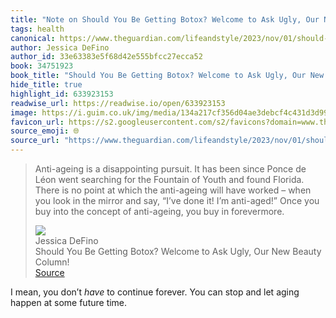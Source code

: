 ```yaml
---
title: "Note on Should You Be Getting Botox? Welcome to Ask Ugly, Our New Beauty Column! via Jessica DeFino"
tags: health
canonical: https://www.theguardian.com/lifeandstyle/2023/nov/01/should-i-get-botox-advice-ask-ugly
author: Jessica DeFino
author_id: 33e63383e5f68d42e555bfcc27ecca52
book: 34751923
book_title: "Should You Be Getting Botox? Welcome to Ask Ugly, Our New Beauty Column!"
hide_title: true
highlight_id: 633923153
readwise_url: https://readwise.io/open/633923153
image: https://i.guim.co.uk/img/media/134a217cf356d04ae3debcf4c431d3d99d10bf8f/0_0_7500_4500/master/7500.jpg?width=1200&height=630&quality=85&auto=format&fit=crop&overlay-align=bottom%2Cleft&overlay-width=100p&overlay-base64=L2ltZy9zdGF0aWMvb3ZlcmxheXMvdGctZGVmYXVsdC5wbmc&enable=upscale&s=e47bcdc2345dc454d06f998a9e01fff6
favicon_url: https://s2.googleusercontent.com/s2/favicons?domain=www.theguardian.com
source_emoji: 🌐
source_url: "https://www.theguardian.com/lifeandstyle/2023/nov/01/should-i-get-botox-advice-ask-ugly#:~:text=Anti-ageing%20is%20a,buy%20in%20forevermore."
---
```


> Anti-ageing is a disappointing pursuit. It has been since Ponce de Léon went searching for the Fountain of Youth and found Florida. There is no point at which the anti-ageing will have worked – when you look in the mirror and say, “I’ve done it! I’m anti-aged!” Once you buy into the concept of anti-ageing, you buy in forevermore.
> <div class="quoteback-footer"><div class="quoteback-avatar"><img class="mini-favicon" src="https://s2.googleusercontent.com/s2/favicons?domain=www.theguardian.com"></div><div class="quoteback-metadata"><div class="metadata-inner"><span style="display:none">FROM:</span><div aria-label="Jessica DeFino" class="quoteback-author"> Jessica DeFino</div><div aria-label="Should You Be Getting Botox? Welcome to Ask Ugly, Our New Beauty Column!" class="quoteback-title"> Should You Be Getting Botox? Welcome to Ask Ugly, Our New Beauty Column!</div></div></div><div class="quoteback-backlink"><a target="_blank" aria-label="go to the full text of this quotation" rel="noopener" href="https://www.theguardian.com/lifeandstyle/2023/nov/01/should-i-get-botox-advice-ask-ugly#:~:text=Anti-ageing%20is%20a,buy%20in%20forevermore." class="quoteback-arrow"> Source</a></div></div>

I mean, you don’t *have* to continue forever. You can stop and let aging happen at some future time.